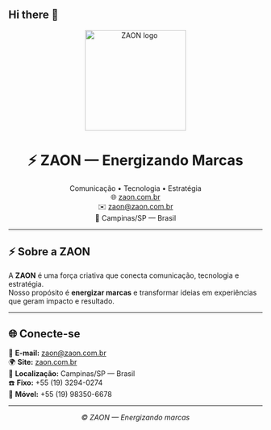 ## Hi there 👋

<!--
**Zaon-Developtment/Zaon-Developtment** is a ✨ _special_ ✨ repository because its `README.md` (this file) appears on your GitHub profile.

Here are some ideas to get you started:

- 🔭 I’m currently working on ...
- 🌱 I’m currently learning ...
- 👯 I’m looking to collaborate on ...
- 🤔 I’m looking for help with ...
- 💬 Ask me about ...
- 📫 How to reach me: ...
- 😄 Pronouns: ...
- ⚡ Fun fact: ...
-->
<!-- Logo central -->
<p align="center">
  <img src="https://zaon.com.br/wp-content/uploads/2021/02/cropped-ZAON_Fav_Icon-192x192.png" alt="ZAON logo" width="200">
</p>

<h1 align="center">⚡ ZAON — Energizando Marcas</h1>

<p align="center">
  Comunicação • Tecnologia • Estratégia<br>
  🌐 <a href="https://zaon.com.br" target="_blank">zaon.com.br</a><br>
  ✉️ <a href="mailto:zaon@zaon.com.br">zaon@zaon.com.br</a><br>
  📍 Campinas/SP — Brasil
</p>

---

## ⚡ Sobre a ZAON

A **ZAON** é uma força criativa que conecta comunicação, tecnologia e estratégia.  
Nosso propósito é **energizar marcas** e transformar ideias em experiências que geram impacto e resultado.

---

## 🌐 Conecte-se

📧 **E-mail:** [zaon@zaon.com.br](mailto:zaon@zaon.com.br)  
🌍 **Site:** [zaon.com.br](https://zaon.com.br)  
📍 **Localização:** Campinas/SP — Brasil  
☎️ **Fixo:** +55 (19) 3294-0274  
📱 **Móvel:** +55 (19) 98350-6678  

---

<p align="center">
  <i>© ZAON — Energizando marcas</i>
</p>
